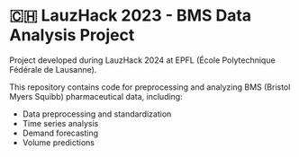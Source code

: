 # 🇨🇭 LauzHack 2023 - BMS Data Analysis Project

Project developed during LauzHack 2024 at EPFL (École Polytechnique Fédérale de Lausanne).

This repository contains code for preprocessing and analyzing BMS (Bristol Myers Squibb) pharmaceutical data, including:

- Data preprocessing and standardization
- Time series analysis
- Demand forecasting
- Volume predictions